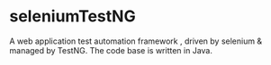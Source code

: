 # seleniumTestNG
A web application test automation framework , driven by selenium &amp; managed by TestNG. The code base is written in Java. 
